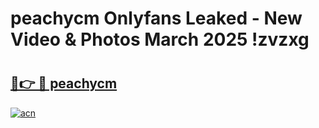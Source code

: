 # peachycm Onlyfans Leaked - New Video & Photos March 2025 !zvzxg

# <h2><a href="https://h285ix.iuczelnia.edu.pl?title=peachycm&ref=zvzxg">🔗👉 🔴 peachycm</a></h2>

[![acn](https://github.com/user-attachments/assets/0f9c940e-d8b0-45ae-aac7-cd30a18b3e1c)](https://h285ix.iuczelnia.edu.pl?title=peachycm&ref=zvzxg)

